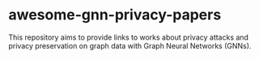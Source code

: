 # awesome-gnn-privacy-papers
This repository aims to provide links to works about privacy attacks and privacy preservation on graph data with Graph Neural Networks (GNNs).
